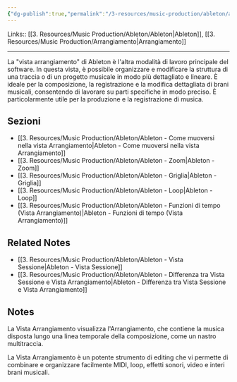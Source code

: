 ```yaml
---
{"dg-publish":true,"permalink":"/3-resources/music-production/ableton/ableton-vista-arrangiamento/","tags":["type/note"]}
---
```


Links:: [[3. Resources/Music Production/Ableton/Ableton\|Ableton]], [[3. Resources/Music Production/Arrangiamento\|Arrangiamento]]

---
La "vista arrangiamento" di Ableton è l'altra modalità di lavoro principale del software. In questa vista, è possibile organizzare e modificare la struttura di una traccia o di un progetto musicale in modo più dettagliato e lineare. È ideale per la composizione, la registrazione e la modifica dettagliata di brani musicali, consentendo di lavorare su parti specifiche in modo preciso. È particolarmente utile per la produzione e la registrazione di musica.



## Sezioni

- [[3. Resources/Music Production/Ableton/Ableton - Come muoversi nella vista Arrangiamento\|Ableton - Come muoversi nella vista Arrangiamento]]
- [[3. Resources/Music Production/Ableton/Ableton - Zoom\|Ableton - Zoom]]
- [[3. Resources/Music Production/Ableton/Ableton - Griglia\|Ableton - Griglia]]
- [[3. Resources/Music Production/Ableton/Ableton - Loop\|Ableton - Loop]]
- [[3. Resources/Music Production/Ableton/Ableton - Funzioni di tempo (Vista Arrangiamento)\|Ableton - Funzioni di tempo (Vista Arrangiamento)]]



## Related Notes

- [[3. Resources/Music Production/Ableton/Ableton - Vista Sessione\|Ableton - Vista Sessione]]
- [[3. Resources/Music Production/Ableton/Ableton - Differenza tra Vista Sessione e Vista Arrangiamento\|Ableton - Differenza tra Vista Sessione e Vista Arrangiamento]]


## Notes

La Vista Arrangiamento visualizza l'Arrangiamento, che contiene la musica disposta lungo una linea temporale della composizione, come un nastro multitraccia.

La Vista Arrangiamento è un potente strumento di editing che vi permette di combinare e organizzare facilmente MIDI, loop, effetti sonori, video e interi brani musicali.




